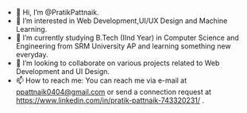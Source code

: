 - 👋 Hi, I’m @PratikPattnaik.
- 👀 I’m interested in Web Development,UI/UX Design and Machine Learning.
- 🌱 I’m currently studying B.Tech (IInd Year) in Computer Science and Engineering from SRM University AP and learning something new everyday.
- 💞️ I’m looking to collaborate on various projects related to Web Development and UI Design.
- 📫 How to reach me: You can reach me via e-mail at ppattnaik0404@gmail.com or send a connection request at https://www.linkedin.com/in/pratik-pattnaik-743320231/ .

<!---
PratikPattnaik/PratikPattnaik is a ✨ special ✨ repository because its `README.md` (this file) appears on your GitHub profile.
You can click the Preview link to take a look at your changes.
--->
